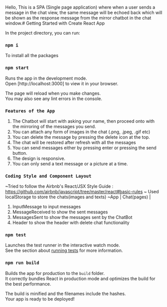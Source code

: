 Hello, This is a SPA (Single page application) where when a user sends a message in the chat view, the same message will be echoed back which will be shown as the response message from the mirror chatbot in the chat window.# Getting Started with Create React App

In the project directory, you can run:

### `npm i`

To install all the packages

### `npm start`

Runs the app in the development mode.\
Open [http://localhost:3000] to view it in your browser.

The page will reload when you make changes.\
You may also see any lint errors in the console.

### `Features of the App`
1. The Chatbot will start with asking your name, then proceed onto with the mirroring of the messages you send.
2. You can attach any form of images in the chat (.png, .jpeg, .gif etc)
3. You can delete the message by pressing the delete icon at the top.
4. The chat will be restored after refresh with all the messages
3. You can send messages either by pressing enter or pressing the send button.
4. The design is responsive.
5. You can only send a text message or a picture at a time.

### `Coding Style and Component Layout`
~Tried to follow the Airbnb's React/JSX Style Guide : https://github.com/airbnb/javascript/tree/master/react#basic-rules
~ Used localStorage to store the chats(images and texts)
~App
    |
Chat(pages)
    |
1. InputMessage to input messages
2. MessageReceived to show the sent messages
3. MessagesSent to show the messages sent by the ChatBot
4. Header to show the header with delete chat functionality

### `npm test`

Launches the test runner in the interactive watch mode.\
See the section about [running tests](https://facebook.github.io/create-react-app/docs/running-tests) for more information.

### `npm run build`

Builds the app for production to the `build` folder.\
It correctly bundles React in production mode and optimizes the build for the best performance.

The build is minified and the filenames include the hashes.\
Your app is ready to be deployed!